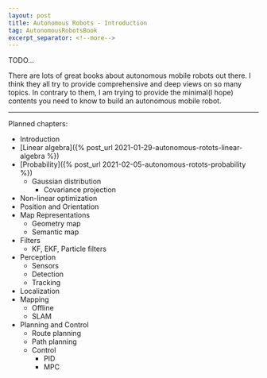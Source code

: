 ```yaml
---
layout: post
title: Autonomous Robots - Introduction
tag: AutonomousRobotsBook
excerpt_separator: <!--more-->
---
```

<!--more-->

TODO...

There are lots of great books about autonomous mobile robots out there. I think
they all try to provide comprehensive and deep views on so many topics.
In contrary to them, I am trying to provide the minimal(I hope) contents you need to know to build an
autonomous mobile robot.

---

Planned chapters:
* Introduction
* [Linear algebra]({% post_url 2021-01-29-autonomous-rotots-linear-algebra %})
* [Probability]({% post_url 2021-02-05-autonomous-rotots-probability %})
  * Gaussian distribution
    * Covariance projection
* Non-linear optimization
* Position and Orientation
* Map Representations
  * Geometry map
  * Semantic map
* Filters
  * KF, EKF, Particle filters
* Perception
  * Sensors
  * Detection
  * Tracking
* Localization
* Mapping
  * Offline
  * SLAM
* Planning and Control
  * Route planning
  * Path planning
  * Control
    * PID
    * MPC
